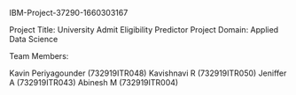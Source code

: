 IBM-Project-37290-1660303167

Project Title: University Admit Eligibility Predictor
Project Domain: Applied Data Science

Team Members:

Kavin Periyagounder (732919ITR048)
Kavishnavi R (732919ITR050)
Jeniffer A (732919ITR043)
Abinesh M (732919ITR004)
